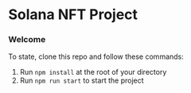 # Solana NFT Project
### Welcome
To state, clone this repo and follow these commands:

1. Run `npm install` at the root of your directory
2. Run `npm run start` to start the project

